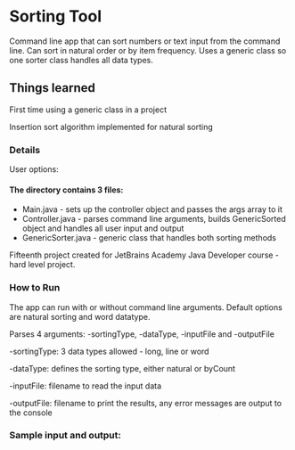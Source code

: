# Sorting Tool

Command line app that can sort numbers or text input from the command line. Can sort in natural order or by item frequency. Uses a generic class so one sorter class handles all data types.

## Things learned 

First time using a generic class in a project

Insertion sort algorithm implemented for natural sorting

### Details

User options:


#### The directory contains 3 files: 

* Main.java - sets up the controller object and passes the args array to it
* Controller.java - parses command line arguments, builds GenericSorted object and handles all user input and output
* GenericSorter.java - generic class that handles both sorting methods

Fifteenth project created for JetBrains Academy Java Developer course - hard level project.

### How to Run

The app can run with or without command line arguments. Default options are natural sorting and word datatype.

Parses 4 arguments: -sortingType, -dataType, -inputFile and -outputFile
  
-sortingType: 3 data types allowed - long, line or word

-dataType: defines the sorting type, either natural or byCount

-inputFile: filename to read the input data

-outputFile: filename to print the results, any error messages are output to the console

### Sample input and output:

